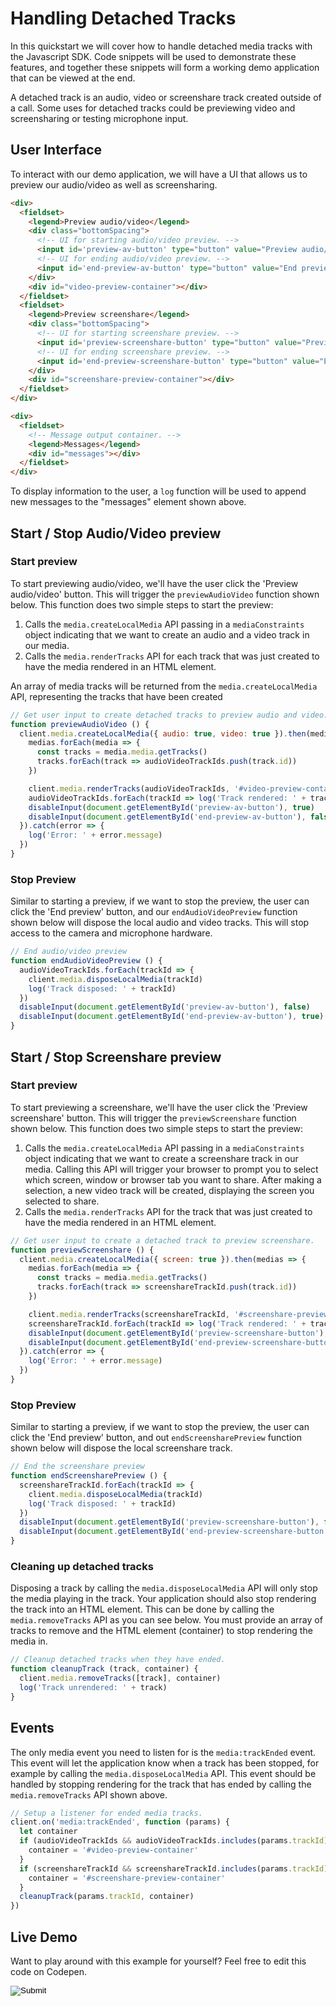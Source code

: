 [COPYRIGHT © 2024 RIBBON COMMUNICATIONS OPERATING COMPANY, INC. ALL RIGHTS RESERVED]: #

# Handling Detached Tracks

In this quickstart we will cover how to handle detached media tracks with the Javascript SDK. Code snippets will be used to demonstrate these features, and together these snippets will form a working demo application that can be viewed at the end.

A detached track is an audio, video or screenshare track created outside of a call. Some uses for detached tracks could be previewing video and screensharing or testing microphone input.

## User Interface

To interact with our demo application, we will have a UI that allows us to preview our audio/video as well as screensharing.

```html
<div>
  <fieldset>
    <legend>Preview audio/video</legend>
    <div class="bottomSpacing">
      <!-- UI for starting audio/video preview. -->
      <input id='preview-av-button' type="button" value="Preview audio/video" onclick="previewAudioVideo();" />
      <!-- UI for ending audio/video preview. -->
      <input id='end-preview-av-button' type="button" value="End preview" onclick="endAudioVideoPreview();" disabled />
    </div>
    <div id="video-preview-container"></div>
  </fieldset>
  <fieldset>
    <legend>Preview screenshare</legend>
    <div class="bottomSpacing">
      <!-- UI for starting screenshare preview. -->
      <input id='preview-screenshare-button' type="button" value="Preview screenshare" onclick="previewScreenshare();" />
      <!-- UI for ending screenshare preview. -->
      <input id='end-preview-screenshare-button' type="button" value="End preview" onclick="endScreensharePreview();" disabled />
    </div>
    <div id="screenshare-preview-container"></div>
  </fieldset>
</div>
```

```html
<div>
  <fieldset>
    <!-- Message output container. -->
    <legend>Messages</legend>
    <div id="messages"></div>
  </fieldset>
</div>
```

To display information to the user, a `log` function will be used to append new messages to the "messages" element shown above.

## Start / Stop Audio/Video preview

### Start preview

To start previewing audio/video, we'll have the user click the 'Preview audio/video' button. This will trigger the `previewAudioVideo` function shown below. This function does two simple steps to start the preview:

1. Calls the `media.createLocalMedia` API passing in a `mediaConstraints` object indicating that we want to create an audio and a video track in our media.
2. Calls the `media.renderTracks` API for each track that was just created to have the media rendered in an HTML element.

An array of media tracks will be returned from the `media.createLocalMedia` API, representing the tracks that have been created

```javascript
// Get user input to create detached tracks to preview audio and video.
function previewAudioVideo () {
  client.media.createLocalMedia({ audio: true, video: true }).then(medias => {
    medias.forEach(media => {
      const tracks = media.media.getTracks()
      tracks.forEach(track => audioVideoTrackIds.push(track.id))
    })

    client.media.renderTracks(audioVideoTrackIds, '#video-preview-container')
    audioVideoTrackIds.forEach(trackId => log('Track rendered: ' + trackId))
    disableInput(document.getElementById('preview-av-button'), true)
    disableInput(document.getElementById('end-preview-av-button'), false)
  }).catch(error => {
    log('Error: ' + error.message)
  })
}
```

### Stop Preview

Similar to starting a preview, if we want to stop the preview, the user can click the 'End preview' button, and our `endAudioVideoPreview` function shown below will dispose the local audio and video tracks. This will stop access to the camera and microphone hardware.

```javascript
// End audio/video preview
function endAudioVideoPreview () {
  audioVideoTrackIds.forEach(trackId => {
    client.media.disposeLocalMedia(trackId)
    log('Track disposed: ' + trackId)
  })
  disableInput(document.getElementById('preview-av-button'), false)
  disableInput(document.getElementById('end-preview-av-button'), true)
}
```

## Start / Stop Screenshare preview

### Start preview

To start previewing a screenshare, we'll have the user click the 'Preview screenshare' button. This will trigger the `previewScreenshare` function shown below. This function does two simple steps to start the preview:

1. Calls the `media.createLocalMedia` API passing in a `mediaConstraints` object indicating that we want to create a screenshare track in our media. Calling this API will trigger your browser to prompt you to select which screen, window or browser tab you want to share. After making a selection, a new video track will be created, displaying the screen you selected to share.
2. Calls the `media.renderTracks` API for the track that was just created to have the media rendered in an HTML element.

```javascript
// Get user input to create a detached track to preview screenshare.
function previewScreenshare () {
  client.media.createLocalMedia({ screen: true }).then(medias => {
    medias.forEach(media => {
      const tracks = media.media.getTracks()
      tracks.forEach(track => screenshareTrackId.push(track.id))
    })

    client.media.renderTracks(screenshareTrackId, '#screenshare-preview-container')
    screenshareTrackId.forEach(trackId => log('Track rendered: ' + trackId))
    disableInput(document.getElementById('preview-screenshare-button'), true)
    disableInput(document.getElementById('end-preview-screenshare-button'), false)
  }).catch(error => {
    log('Error: ' + error.message)
  })
}
```

### Stop Preview

Similar to starting a preview, if we want to stop the preview, the user can click the 'End preview' button, and out `endScreensharePreview` function shown below will dispose the local screenshare track.

```javascript
// End the screenshare preview
function endScreensharePreview () {
  screenshareTrackId.forEach(trackId => {
    client.media.disposeLocalMedia(trackId)
    log('Track disposed: ' + trackId)
  })
  disableInput(document.getElementById('preview-screenshare-button'), false)
  disableInput(document.getElementById('end-preview-screenshare-button'), true)
}
```

### Cleaning up detached tracks

Disposing a track by calling the `media.disposeLocalMedia` API will only stop the media playing in the track. Your application should also stop rendering the track into an HTML element. This can be done by calling the `media.removeTracks` API as you can see below. You must provide an array of tracks to remove and the HTML element (container) to stop rendering the media in.

```javascript
// Cleanup detached tracks when they have ended.
function cleanupTrack (track, container) {
  client.media.removeTracks([track], container)
  log('Track unrendered: ' + track)
}
```

## Events

The only media event you need to listen for is the `media:trackEnded` event. This event will let the application know when a track has been stopped, for example by calling the `media.disposeLocalMedia` API. This event should be handled by stopping rendering for the track that has ended by calling the `media.removeTracks` API shown above.

```javascript
// Setup a listener for ended media tracks.
client.on('media:trackEnded', function (params) {
  let container
  if (audioVideoTrackIds && audioVideoTrackIds.includes(params.trackId)) {
    container = '#video-preview-container'
  }
  if (screenshareTrackId && screenshareTrackId.includes(params.trackId)) {
    container = '#screenshare-preview-container'
  }
  cleanupTrack(params.trackId, container)
})
```

## Live Demo

Want to play around with this example for yourself? Feel free to edit this code on Codepen.

<form action="https://codepen.io/pen/define" method="POST" target="_blank" class="codepen-form"><input type="hidden" name="data" value=' {&quot;js&quot;:&quot;/**\n * Javascript SDK Handling detached media Demo\n */\n\nconst defaultConfig = {\n  authentication: {\n    server: {\n      base: &apos;blue.rbbn.com&apos;\n    }\n  }\n}\n\nconst { create } = WebRTC\n\n// Setup the SDK with default configuration.\n// As part of configuration, we&apos;ll further apply some customization for logging.\nconst config = {\n  ...defaultConfig,\n  logs: {\n    logLevel: &apos;debug&apos;\n  }\n}\n\nconst client = create(config)\n\n// Enable/disable element\nfunction disableInput (element, disable) {\n  element.disabled = disable\n}\n\n// Utility function for appending messages to the message div.\nfunction log (message) {\n  document.getElementById(&apos;messages&apos;).innerHTML += &apos;<div>&apos; + message + &apos;</div>&apos;\n}\n\nlet audioVideoTrackIds = []\nlet screenshareTrackId = []\n\n\n// Get user input to create detached tracks to preview audio and video.\nfunction previewAudioVideo () {\n  client.media.createLocalMedia({ audio: true, video: true }).then(medias => {\n    medias.forEach(media => {\n      const tracks = media.media.getTracks()\n      tracks.forEach(track => audioVideoTrackIds.push(track.id))\n    })\n\n    client.media.renderTracks(audioVideoTrackIds, &apos;#video-preview-container&apos;)\n    audioVideoTrackIds.forEach(trackId => log(&apos;Track rendered: &apos; + trackId))\n    disableInput(document.getElementById(&apos;preview-av-button&apos;), true)\n    disableInput(document.getElementById(&apos;end-preview-av-button&apos;), false)\n  }).catch(error => {\n    log(&apos;Error: &apos; + error.message)\n  })\n}\n\n// End audio/video preview\nfunction endAudioVideoPreview () {\n  audioVideoTrackIds.forEach(trackId => {\n    client.media.disposeLocalMedia(trackId)\n    log(&apos;Track disposed: &apos; + trackId)\n  })\n  disableInput(document.getElementById(&apos;preview-av-button&apos;), false)\n  disableInput(document.getElementById(&apos;end-preview-av-button&apos;), true)\n}\n\n// Get user input to create a detached track to preview screenshare.\nfunction previewScreenshare () {\n  client.media.createLocalMedia({ screen: true }).then(medias => {\n    medias.forEach(media => {\n      const tracks = media.media.getTracks()\n      tracks.forEach(track => screenshareTrackId.push(track.id))\n    })\n\n    client.media.renderTracks(screenshareTrackId, &apos;#screenshare-preview-container&apos;)\n    screenshareTrackId.forEach(trackId => log(&apos;Track rendered: &apos; + trackId))\n    disableInput(document.getElementById(&apos;preview-screenshare-button&apos;), true)\n    disableInput(document.getElementById(&apos;end-preview-screenshare-button&apos;), false)\n  }).catch(error => {\n    log(&apos;Error: &apos; + error.message)\n  })\n}\n\n// End the screenshare preview\nfunction endScreensharePreview () {\n  screenshareTrackId.forEach(trackId => {\n    client.media.disposeLocalMedia(trackId)\n    log(&apos;Track disposed: &apos; + trackId)\n  })\n  disableInput(document.getElementById(&apos;preview-screenshare-button&apos;), false)\n  disableInput(document.getElementById(&apos;end-preview-screenshare-button&apos;), true)\n}\n\n// Cleanup detached tracks when they have ended.\nfunction cleanupTrack (track, container) {\n  client.media.removeTracks([track], container)\n  log(&apos;Track unrendered: &apos; + track)\n}\n\n// Setup a listener for ended media tracks.\nclient.on(&apos;media:trackEnded&apos;, function (params) {\n  let container\n  if (audioVideoTrackIds && audioVideoTrackIds.includes(params.trackId)) {\n    container = &apos;#video-preview-container&apos;\n  }\n  if (screenshareTrackId && screenshareTrackId.includes(params.trackId)) {\n    container = &apos;#screenshare-preview-container&apos;\n  }\n  cleanupTrack(params.trackId, container)\n})\n\n&quot;,&quot;html&quot;:&quot;<script src=\&quot;https://cdn.jsdelivr.net/gh/RibbonCommunications/webrtc-anonymous-js-sdk@7.5.0-beta.1654/dist/webrtc.js\&quot;></script>\n\n<div>\n  <fieldset>\n    <legend>Preview audio/video</legend>\n    <div class=\&quot;bottomSpacing\&quot;>\n      <!-- UI for starting audio/video preview. -->\n      <input id=&apos;preview-av-button&apos; type=\&quot;button\&quot; value=\&quot;Preview audio/video\&quot; onclick=\&quot;previewAudioVideo();\&quot; />\n      <!-- UI for ending audio/video preview. -->\n      <input id=&apos;end-preview-av-button&apos; type=\&quot;button\&quot; value=\&quot;End preview\&quot; onclick=\&quot;endAudioVideoPreview();\&quot; disabled />\n    </div>\n    <div id=\&quot;video-preview-container\&quot;></div>\n  </fieldset>\n  <fieldset>\n    <legend>Preview screenshare</legend>\n    <div class=\&quot;bottomSpacing\&quot;>\n      <!-- UI for starting screenshare preview. -->\n      <input id=&apos;preview-screenshare-button&apos; type=\&quot;button\&quot; value=\&quot;Preview screenshare\&quot; onclick=\&quot;previewScreenshare();\&quot; />\n      <!-- UI for ending screenshare preview. -->\n      <input id=&apos;end-preview-screenshare-button&apos; type=\&quot;button\&quot; value=\&quot;End preview\&quot; onclick=\&quot;endScreensharePreview();\&quot; disabled />\n    </div>\n    <div id=\&quot;screenshare-preview-container\&quot;></div>\n  </fieldset>\n</div>\n\n<div>\n  <fieldset>\n    <!-- Message output container. -->\n    <legend>Messages</legend>\n    <div id=\&quot;messages\&quot;></div>\n  </fieldset>\n</div>\n\n&quot;,&quot;css&quot;:&quot;video {\n  width: 50% !important;\n}\n\n.bottomSpacing {\n  margin-bottom: 15px;\n}\n\n&quot;,&quot;title&quot;:&quot;Javascript SDK Handling detached media Demo&quot;,&quot;editors&quot;:101} '><input type="image" src="./TryItOn-CodePen.png"></form>

[COPYRIGHT © 2024 RIBBON COMMUNICATIONS OPERATING COMPANY, INC. ALL RIGHTS RESERVED]: #

